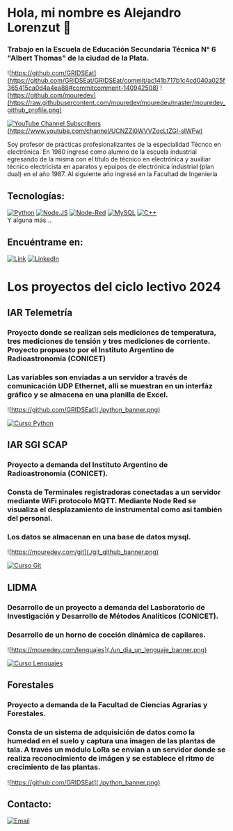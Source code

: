 #  Hola, mi nombre es Alejandro Lorenzut 👋
### Trabajo en la Escuela de Educación Secundaria Técnica N° 6 "Albert Thomas" de la ciudad de la Plata.


![https://github.com/GRIDSEat](https://github.com/GRIDSEat/GRIDSEat/commit/ac141b717b1c4cd040a025f365415ca0d4a4ea88#commitcomment-140942508)
![https://github.com/mouredev](https://raw.githubusercontent.com/mouredev/mouredev/master/mouredev_github_profile.png)


[![YouTube Channel Subscribers](https://youtube.com/alejandrolorenzut6906)(https://www.youtube.com/channel/UCNZZi0WVVZqcLtZGl-sIWFw)]()

Soy profesor de prácticas profesionalizantes de la especialidad Técnco en electrónica.
En 1980 ingresé como alumno de la escuela industrial egresando de la misma con el título de técnico en electrónica y auxiliar técnico electricista en aparatos y epuipos de electrónica industrial (plan dual) en el año 1987. Al siguiente año ingresé en la Facultad de Ingeniería 

## Tecnologías:

[![Python](https://img.shields.io/badge/Python-yellow?style=for-the-badge&logo=python&logoColor=white&labelColor=101010)]()
[![Node.JS](https://img.shields.io/badge/Node.JS-339933?style=for-the-badge&logo=node.js&logoColor=white&labelColor=101010)]()
[![Node-Red](https://img.shields.io/badge/NodeRed-339933?style=for-the-badge&logo=nodeRed&logoColor=white&labelColor=110010)]()
[![MySQL](https://img.shields.io/badge/MySQL-4479A1?style=for-the-badge&logo=mysql&logoColor=white&labelColor=101010)]()
[![C++](https://img.shields.io/badge/C++-4479A1?style=for-the-badge&logo=C&logoColor=white&labelColor=101010)]()
</br>
Y alguna más...
## Encuéntrame en:
[![Link](https://img.shields.io/badge/Link_Site-moure.dev-39E09B?style=for-the-badge&logo=Linktree&logoColor=white&labelColor=101010)](https://mouredev.com)
[![LinkedIn](https://img.shields.io/badge/LinkedIn-Brais_Moure-0077B5?style=for-the-badge&logo=linkedin&logoColor=white&labelColor=101010)](https://www.linkedin.com/in/braismoure)

# Los proyectos del ciclo lectivo 2024

## IAR Telemetría
### Proyecto donde se realizan seis mediciones de temperatura, tres mediciones de tensión y tres mediciones de corriente. Proyecto propuesto por el Instituto Argentino de Radioastronomía (CONICET)
### Las variables son enviadas a un servidor a través de comunicación UDP Ethernet, alli se muestran en un interfáz gráfico y se almacena en una planilla de Excel.

![https://github.com/GRIDSEat](./python_banner.png)

[![Curso Python](https://img.shields.io/github/stars/mouredev/hello-python?label=Curso%20Python%20desde%20cero&style=social)](https://github.com/mouredev/hello-python)

## IAR SGI SCAP
### Proyecto a demanda del Instituto Argentino de Radioastronomía (CONICET).
### Consta de Terminales registradoras conectadas a un servidor mediante WiFi protocolo MQTT. Mediante Node Red se visualiza el desplazamiento de instrumental como así también del personal. 
### Los datos se almacenan en una base de datos mysql.
![https://mouredev.com/git](./git_github_banner.png)

[![Curso Git](https://img.shields.io/github/stars/mouredev/hello-git?label=Curso%20Git%20y%20GitHub&style=social)](https://github.com/mouredev/hello-git)

## LIDMA
### Desarrollo de un proyecto a demanda del Lasboratorio de Investigación y Desarrollo de Métodos Analíticos  (CONICET).
### Desarrollo de un horno de cocción dinámica de capilares.
![https://mouredev.com/lenguajes](./un_dia_un_lenguaje_banner.png)

[![Curso Lenguajes](https://img.shields.io/github/stars/mouredev/one-day-one-language?label=Un%20día,%20un%20lenguaje&style=social)](https://github.com/mouredev/one-day-one-language)

## Forestales
### Proyecto a demanda de la Facultad de Ciencias Agrarias y Forestales. 
### Consta de un sistema de adquisición de datos como la humedad en el suelo y captura una imagen de las plantas de tala. A través un módulo LoRa se envían a un servidor donde se realiza reconocimiento de imágen y se establece el ritmo de crecimiento de las plantas.
![https://github.com/GRIDSEat](./python_banner.png)

## Contacto:

[![Email](https://img.shields.io/badge/alelorenzut@hotmail.com-email_personal_-D14836?style=for-the-badge&logo=gmail&logoColor=white&labelColor=101010)](mailto:alelorenzut@hotmail.com)

